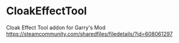 # CloakEffectTool
Cloak Effect Tool addon for Garry's Mod https://steamcommunity.com/sharedfiles/filedetails/?id=608061297
